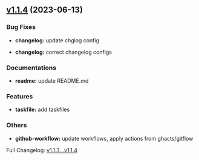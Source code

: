 ## [v1.1.4](https://github.com/ansidev/sample-gitflow-release-workflows/compare/v1.1.3...v1.1.4) (2023-06-13)

### Bug Fixes

- **changelog:** update chglog config

- **changelog:** correct changelog configs

### Documentations

- **readme:** update README.md

### Features

- **taskfile:** add taskfiles

### Others

- **github-workflow:** update workflows, apply actions from ghacts/gitflow

Full Changelog: [v1.1.3...v1.1.4](https://github.com/ansidev/sample-gitflow-release-workflows/compare/v1.1.3...v1.1.4)
